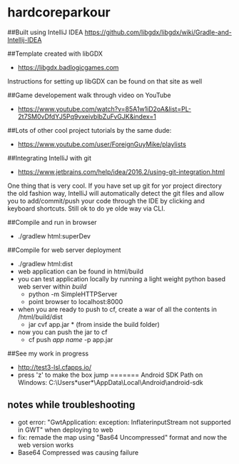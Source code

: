 # hardcoreparkour

##Built using IntelliJ IDEA
https://github.com/libgdx/libgdx/wiki/Gradle-and-Intellij-IDEA

##Template created with libGDX
- https://libgdx.badlogicgames.com

Instructions for setting up libGDX can be found on that site as well


##Game developement walk through video on YouTube
- https://www.youtube.com/watch?v=85A1w1iD2oA&list=PL-2t7SM0vDfdYJ5Pq9vxeivblbZuFvGJK&index=1

##Lots of other cool project tutorials by the same dude:
- https://www.youtube.com/user/ForeignGuyMike/playlists

##Integrating IntelliJ with git
- https://www.jetbrains.com/help/idea/2016.2/using-git-integration.html

One thing that is very cool. If you have set up git for yor project 
directory the old fashion way, IntelliJ will automatically detect the 
git files and allow you to add/commit/push your code through the IDE by
clicking and keyboard shortcuts. Still ok to do ye olde way via CLI.

##Compile and run in browser
- ./gradlew html:superDev

##Compile for web server deployment
- ./gradlew html:dist
- web application can be found in html/build
- you can test application locally by running a light weight python based web server within *build*
  - python -m SimpleHTTPServer
  - point browser to localhost:8000
- when you are ready to push to cf, create a war of all the contents in /html/build/dist
  - jar cvf app.jar * (from inside the build folder)
- now you can push the jar to cf
  - cf push *app name* -p app.jar

##See my work in progress
- http://test3-lsl.cfapps.io/
- press 'z' to make the box jump
=======
Android SDK Path on Windows: C:\Users\*user*\AppData\Local\Android\android-sdk

## notes while troubleshooting
- got error: "GwtApplication: exception: InflaterinputStream not supported in GWT" when deploying to web
 - fix: remade the map using "Bas64 Uncompressed" format and now the web version works
  - Base64 Compressed was causing failure


